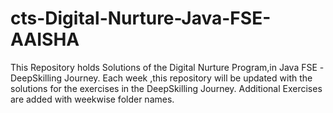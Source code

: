 # cts-Digital-Nurture-Java-FSE-AAISHA
This Repository holds Solutions of the Digital Nurture Program,in Java FSE -DeepSkilling Journey.
Each week ,this repository will be updated with the solutions for the exercises in the DeepSkilling Journey.
Additional Exercises are added with weekwise folder names.
